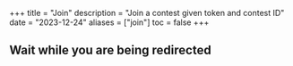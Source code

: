 +++
title = "Join"
description = "Join a contest given token and contest ID"
date = "2023-12-24"
aliases = ["join"]
toc = false
+++
## Wait while you are being redirected